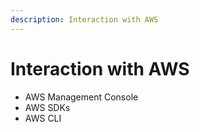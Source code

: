 ```yaml
---
description: Interaction with AWS
---
```


# Interaction with AWS

* AWS Management Console
* AWS SDKs
* AWS CLI
